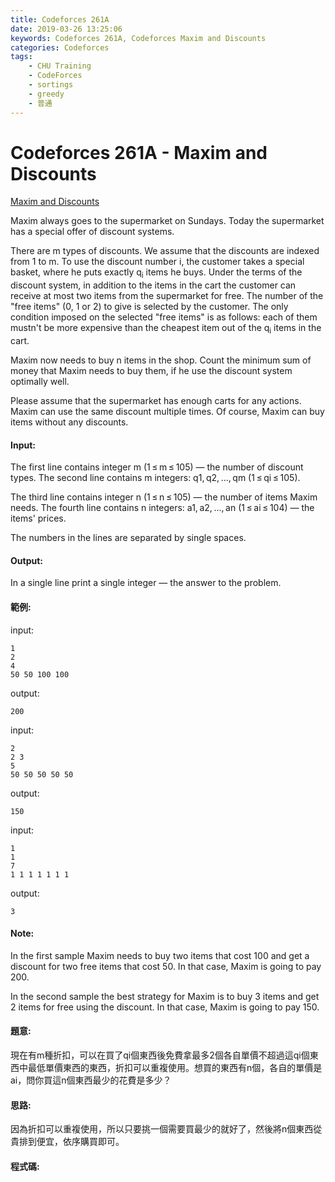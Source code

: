 ```yaml
---
title: Codeforces 261A
date: 2019-03-26 13:25:06
keywords: Codeforces 261A, Codeforces Maxim and Discounts
categories: Codeforces
tags:
    - CHU Training
    - CodeForces
    - sortings
    - greedy
    - 普通
---
```

# Codeforces 261A - Maxim and Discounts
[Maxim and Discounts](https://codeforces.com/problemset/problem/261/A)

Maxim always goes to the supermarket on Sundays. Today the supermarket has a special offer of discount systems.
<!-- more -->
There are m types of discounts. We assume that the discounts are indexed from 1 to m. To use the discount number i, the customer takes a special basket, where he puts exactly q<sub>i</sub> items he buys. Under the terms of the discount system, in addition to the items in the cart the customer can receive at most two items from the supermarket for free. The number of the "free items" (0, 1 or 2) to give is selected by the customer. The only condition imposed on the selected "free items" is as follows: each of them mustn't be more expensive than the cheapest item out of the q<sub>i</sub> items in the cart.

Maxim now needs to buy n items in the shop. Count the minimum sum of money that Maxim needs to buy them, if he use the discount system optimally well.

Please assume that the supermarket has enough carts for any actions. Maxim can use the same discount multiple times. Of course, Maxim can buy items without any discounts.

#### Input:
The first line contains integer m (1 ≤ m ≤ 105) — the number of discount types. The second line contains m integers: q1, q2, ..., qm (1 ≤ qi ≤ 105).

The third line contains integer n (1 ≤ n ≤ 105) — the number of items Maxim needs. The fourth line contains n integers: a1, a2, ..., an (1 ≤ ai ≤ 104) — the items' prices.

The numbers in the lines are separated by single spaces.

#### Output:
In a single line print a single integer — the answer to the problem.

#### 範例:
input:
```
1
2
4
50 50 100 100
```
output:
```
200
```
input:
```
2
2 3
5
50 50 50 50 50
```
output:
```
150
```
input:
```
1
1
7
1 1 1 1 1 1 1
```
output:
```
3
```
#### Note:
In the first sample Maxim needs to buy two items that cost 100 and get a discount for two free items that cost 50. In that case, Maxim is going to pay 200.

In the second sample the best strategy for Maxim is to buy 3 items and get 2 items for free using the discount. In that case, Maxim is going to pay 150.

#### 題意:
現在有m種折扣，可以在買了qi個東西後免費拿最多2個各自單價不超過這qi個東西中最低單價東西的東西，折扣可以重複使用。想買的東西有n個，各自的單價是ai，問你買這n個東西最少的花費是多少？

#### 思路:
因為折扣可以重複使用，所以只要挑一個需要買最少的就好了，然後將n個東西從貴排到便宜，依序購買即可。

#### 程式碼:
<script src="https://gist.github.com/Daviswww/284debb4252f7dc5f76255af89e079de.js"></script>

